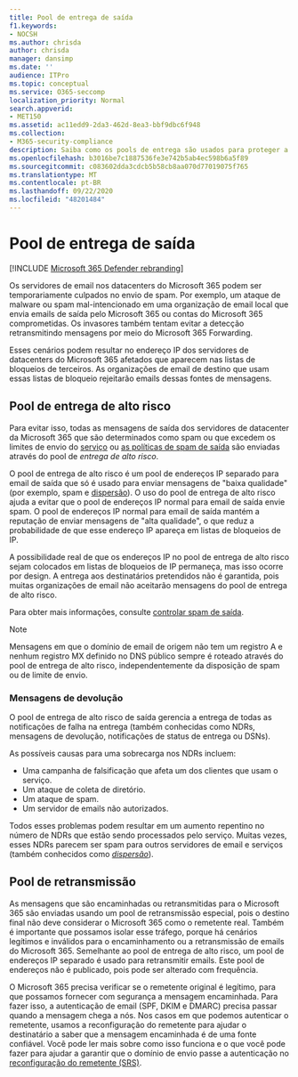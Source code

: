 ```yaml
---
title: Pool de entrega de saída
f1.keywords:
- NOCSH
ms.author: chrisda
author: chrisda
manager: dansimp
ms.date: ''
audience: ITPro
ms.topic: conceptual
ms.service: O365-seccomp
localization_priority: Normal
search.appverid:
- MET150
ms.assetid: ac11edd9-2da3-462d-8ea3-bbf9dbc6f948
ms.collection:
- M365-security-compliance
description: Saiba como os pools de entrega são usados para proteger a reputação de servidores de email nos datacenters do Microsoft 365.
ms.openlocfilehash: b3016be7c1887536fe3e742b5ab4ec598b6a5f89
ms.sourcegitcommit: c083602dda3cdcb5b58cb8aa070d77019075f765
ms.translationtype: MT
ms.contentlocale: pt-BR
ms.lasthandoff: 09/22/2020
ms.locfileid: "48201484"
---
```

# <a name="outbound-delivery-pools"></a>Pool de entrega de saída

[!INCLUDE [Microsoft 365 Defender rebranding](../includes/microsoft-defender-for-office.md)]


Os servidores de email nos datacenters do Microsoft 365 podem ser temporariamente culpados no envio de spam. Por exemplo, um ataque de malware ou spam mal-intencionado em uma organização de email local que envia emails de saída pelo Microsoft 365 ou contas do Microsoft 365 comprometidas. Os invasores também tentam evitar a detecção retransmitindo mensagens por meio do Microsoft 365 Forwarding.

Esses cenários podem resultar no endereço IP dos servidores de datacenters do Microsoft 365 afetados que aparecem nas listas de bloqueios de terceiros. As organizações de email de destino que usam essas listas de bloqueio rejeitarão emails dessas fontes de mensagens.

## <a name="high-risk-delivery-pool"></a>Pool de entrega de alto risco
Para evitar isso, todas as mensagens de saída dos servidores de datacenter da Microsoft 365 que são determinados como spam ou que excedem os limites de envio do [serviço](https://docs.microsoft.com/office365/servicedescriptions/exchange-online-service-description/exchange-online-limits#sending-limits-across-office-365-options) ou [as políticas de spam de saída](configure-the-outbound-spam-policy.md) são enviadas através do pool de _entrega de alto risco_.

O pool de entrega de alto risco é um pool de endereços IP separado para email de saída que só é usado para enviar mensagens de "baixa qualidade" (por exemplo, spam e [dispersão](backscatter-messages-and-eop.md)). O uso do pool de entrega de alto risco ajuda a evitar que o pool de endereços IP normal para email de saída envie spam. O pool de endereços IP normal para email de saída mantém a reputação de enviar mensagens de "alta qualidade", o que reduz a probabilidade de que esse endereço IP apareça em listas de bloqueios de IP.

A possibilidade real de que os endereços IP no pool de entrega de alto risco sejam colocados em listas de bloqueios de IP permaneça, mas isso ocorre por design. A entrega aos destinatários pretendidos não é garantida, pois muitas organizações de email não aceitarão mensagens do pool de entrega de alto risco.

Para obter mais informações, consulte [controlar spam de saída](outbound-spam-controls.md).

> [!NOTE]
> Mensagens em que o domínio de email de origem não tem um registro A e nenhum registro MX definido no DNS público sempre é roteado através do pool de entrega de alto risco, independentemente da disposição de spam ou de limite de envio.

### <a name="bounce-messages"></a>Mensagens de devolução

O pool de entrega de alto risco de saída gerencia a entrega de todas as notificações de falha na entrega (também conhecidas como NDRs, mensagens de devolução, notificações de status de entrega ou DSNs).

As possíveis causas para uma sobrecarga nos NDRs incluem:

- Uma campanha de falsificação que afeta um dos clientes que usam o serviço.
- Um ataque de coleta de diretório.
- Um ataque de spam.
- Um servidor de emails não autorizados.

Todos esses problemas podem resultar em um aumento repentino no número de NDRs que estão sendo processados pelo serviço. Muitas vezes, esses NDRs parecem ser spam para outros servidores de email e serviços (também conhecidos como _[dispersão](backscatter-messages-and-eop.md)_).

## <a name="relay-pool"></a>Pool de retransmissão

As mensagens que são encaminhadas ou retransmitidas para o Microsoft 365 são enviadas usando um pool de retransmissão especial, pois o destino final não deve considerar o Microsoft 365 como o remetente real. Também é importante que possamos isolar esse tráfego, porque há cenários legítimos e inválidos para o encaminhamento ou a retransmissão de emails do Microsoft 365. Semelhante ao pool de entrega de alto risco, um pool de endereços IP separado é usado para retransmitir emails. Este pool de endereços não é publicado, pois pode ser alterado com frequência.

O Microsoft 365 precisa verificar se o remetente original é legítimo, para que possamos fornecer com segurança a mensagem encaminhada. Para fazer isso, a autenticação de email (SPF, DKIM e DMARC) precisa passar quando a mensagem chega a nós. Nos casos em que podemos autenticar o remetente, usamos a reconfiguração do remetente para ajudar o destinatário a saber que a mensagem encaminhada é de uma fonte confiável. Você pode ler mais sobre como isso funciona e o que você pode fazer para ajudar a garantir que o domínio de envio passe a autenticação no [reconfiguração do remetente (SRS)](https://docs.microsoft.com/office365/troubleshoot/antispam/sender-rewriting-scheme).
